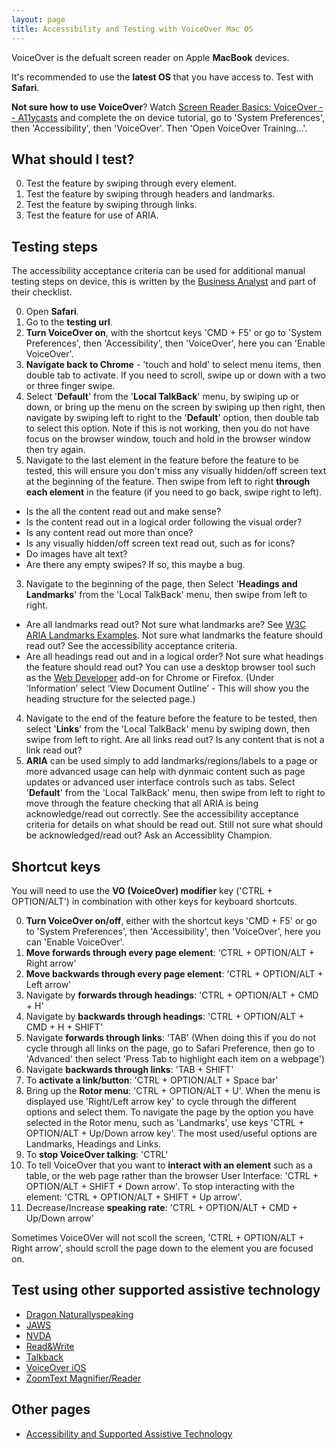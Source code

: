 ```yaml
---
layout: page
title: Accessibility and Testing with VoiceOver Mac OS
---
```


VoiceOver is the defualt screen reader on Apple **MacBook** devices. 

It's recommended to use the **latest OS** that you have access to. Test with **Safari**.

**Not sure how to use VoiceOver**? Watch [Screen Reader Basics: VoiceOver -- A11ycasts](https://www.youtube.com/watch?list=PLNYkxOF6rcICWx0C9LVWWVqvHlYJyqw7g&params=OAFIAVgF&v=5R-6WvAihms&mode=NORMAL&app=desktop) and complete the on device tutorial, go to 'System Preferences', then 'Accessibility', then 'VoiceOver'. Then 'Open VoiceOver Training...'. 

## What should I test?
0. Test the feature by swiping through every element.
1. Test the feature by swiping through headers and landmarks.
2. Test the feature by swiping through links.
2. Test the feature for use of ARIA.

## Testing steps

The accessibility acceptance criteria can be used for additional manual testing steps on device, this is written by the [Business Analyst](accessibility-news-and-business-analysts) and part of their checklist.

0. Open **Safari**.
1. Go to the **testing url**.
0. **Turn VoiceOver on**, with the shortcut keys 'CMD + F5' or go to 'System Preferences', then 'Accessibility', then 'VoiceOver', here you can 'Enable VoiceOver'. 
1. **Navigate back to Chrome** - 'touch and hold' to select menu items, then double tab to activate. If you need to scroll, swipe up or down with a two or three finger swipe.
2. Select '**Default**' from the '**Local TalkBack**' menu, by swiping up or down, or bring up the menu on the screen by swiping up then right, then navigate by swiping left to right to the '**Default**' option, then double tab to select this option. Note if this is not working, then you do not have focus on the browser window, touch and hold in the browser window then try again.
2. Navigate to the last element in the feature before the feature to be tested, this will ensure you don't miss any visually hidden/off screen text at the beginning of the feature. Then swipe from left to right **through each element** in the feature (if you need to go back, swipe right to left). 
- Is the all the content read out and make sense? 
- Is the content read out in a logical order following the visual order? 
- Is any content read out more than once?
- Is any visually hidden/off screen text read out, such as for icons?
- Do images have alt text?
- Are there any empty swipes? If so, this maybe a bug.
3. Navigate to the beginning of the page, then Select '**Headings and Landmarks**' from the 'Local TalkBack' menu, then swipe from left to right.
- Are all landmarks read out? Not sure what landmarks are? See [W3C ARIA Landmarks Examples](https://w3c.github.io/aria-practices/examples/landmarks/index.html). Not sure what landmarks the feature should read out? See the accessibility acceptance criteria.
- Are all headings read out and in a logical order? Not sure what headings the feature should read out? You can use a desktop browser tool such as the [Web Developer](https://chrome.google.com/webstore/detail/web-developer/bfbameneiokkgbdmiekhjnmfkcnldhhm) add-on for Chrome or Firefox. (Under ‘Information’ select ‘View Document Outline’ - This will show you the heading structure for the selected page.) 
4. Navigate to the end of the feature before the feature to be tested, then select '**Links**' from the 'Local TalkBack' menu by swiping down, then swipe from left to right. Are all links read out? Is any content that is not a link read out?
5. **ARIA** can be used simply to add landmarks/regions/labels to a page or more advanced usage can help with dynmaic content such as page updates or advanced user interface controls such as tabs. Select '**Default**' from the 'Local TalkBack' menu, then swipe from left to right to move through the feature checking that all ARIA is being acknowledge/read out correctly. See the accessibility acceptance criteria for details on what should be read out. Still not sure what should be acknowledged/read out? Ask an Accessiblity Champion.

## Shortcut keys
You will need to use the **VO (VoiceOver) modifier** key ('CTRL + OPTION/ALT') in combination with other keys for keyboard shortcuts.

0. **Turn VoiceOver on/off**, either with the shortcut keys 'CMD + F5' or go to 'System Preferences', then 'Accessibility', then 'VoiceOver', here you can 'Enable VoiceOver'. 
1. **Move forwards through every page element**: 'CTRL + OPTION/ALT + Right arrow'
2. **Move backwards through every page element**: 'CTRL + OPTION/ALT + Left arrow'
3. Navigate by **forwards through headings**: 'CTRL + OPTION/ALT + CMD + H'
3. Navigate by **backwards through headings**: 'CTRL + OPTION/ALT + CMD + H + SHIFT'
4. Navigate **forwards through links**: 'TAB' (When doing this if you do not cycle through all links on the page, go to Safari Preference, then go to 'Advanced' then select 'Press Tab to highlight each item on a webpage')
5. Navigate **backwards through links**: 'TAB + SHIFT'
6. To **activate a link/button**: 'CTRL + OPTION/ALT + Space bar'
7. Bring up the **Rotor menu**: 'CTRL + OPTION/ALT + U'. When the menu is displayed use 'Right/Left arrow key' to cycle through the different options and select them. To navigate the page by the option you have selected in the Rotor menu, such as 'Landmarks', use keys 'CTRL + OPTION/ALT + Up/Down arrow key'. The most used/useful options are Landmarks, Headings and Links.
8. To **stop VoiceOver talking**: 'CTRL'
9. To tell VoiceOver that you want to **interact with an element** such as a table, or the web page rather than the browser User Interface: 'CTRL + OPTION/ALT + SHIFT + Down arrow'. To stop interacting with the element: 'CTRL + OPTION/ALT + SHIFT + Up arrow'.
10. Decrease/Increase **speaking rate**: 'CTRL + OPTION/ALT + CMD + Up/Down arrow'

Sometimes VoiceOVer will not scoll the screen, 'CTRL + OPTION/ALT + Right arrow', should scroll the page down to the element you are focused on.

## Test using other supported assistive technology

- [Dragon Naturallyspeaking](accessibility-and-testing-with-dragon)
- [JAWS](accessibility-and-testing-with-jaws)
- [NVDA](accessibility-and-testing-with-nvda)
- [Read&Write](accessibility-and-testing-with-read-and-write)
- [Talkback](accessibility-and-testing-with-talkback)
- [VoiceOver iOS](accessibility-and-testing-with-voiceover-ios)
- [ZoomText Magnifier/Reader](accessibility-and-testing-with-zoomtext)

## Other pages

- [Accessibility and Supported Assistive Technology](accessibility-and-supported-assistive-technology)